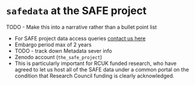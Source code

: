 # `safedata` at the SAFE project

TODO - Make this into a narrative rather than a bullet point list

- For SAFE project data access queries [contact us here](mailto:data@safeproject.net)
- Embargo period max of 2 years
- TODO - track down Metadata sever info
- Zenodo account (`the_safe_project`)
- This is particularly important for RCUK funded research, who have agreed to let us
    host all of the SAFE data under a common portal on the condition that Research
    Council funding is clearly acknowledged.
